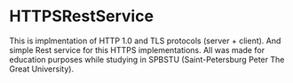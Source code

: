 # HTTPSRestService
This is implmentation of HTTP 1.0 and TLS protocols (server + client). And simple Rest service for this HTTPS implementations. All was made for education purposes while studying in SPBSTU (Saint-Petersburg Peter The Great University).
